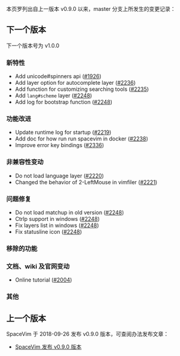本页罗列出自上一版本 v0.9.0 以来，master 分支上所发生的变更记录：

## 下一个版本

下一个版本号为 v1.0.0

### 新特性

- Add unicode#spinners api ([#1926](https://github.com/SpaceVim/SpaceVim/pull/1926))
- Add layer option for autocomplete layer ([#2236](https://github.com/SpaceVim/SpaceVim/pull/2236))
- Add function for customizing searching tools ([#2235](https://github.com/SpaceVim/SpaceVim/pull/2235))
- Add `lang#scheme` layer ([#2248](https://github.com/SpaceVim/SpaceVim/pull/2248))
- Add log for bootstrap function ([#2248](https://github.com/SpaceVim/SpaceVim/pull/2323))

### 功能改进

- Update runtime log for startup ([#2219](https://github.com/SpaceVim/SpaceVim/pull/2219))
- Add doc for how run run spacevim in docker ([#2238](https://github.com/SpaceVim/SpaceVim/pull/2238))
- Improve error key bindings ([#2336](https://github.com/SpaceVim/SpaceVim/pull/2336))

### 非兼容性变动

- Do not load language layer ([#2220](https://github.com/SpaceVim/SpaceVim/pull/2220))
- Changed the behavior of 2-LeftMouse in vimfiler ([#2221](https://github.com/SpaceVim/SpaceVim/pull/2221)) 

### 问题修复

- Do not load matchup in old version ([#2248](https://github.com/SpaceVim/SpaceVim/pull/2324))
- Ctrlp support in windows ([#2248](https://github.com/SpaceVim/SpaceVim/pull/2325))
- Fix layers list in windows ([#2248](https://github.com/SpaceVim/SpaceVim/pull/2327))
- Fix statusline icon ([#2248](https://github.com/SpaceVim/SpaceVim/pull/2328))

### 移除的功能

### 文档、wiki 及官网变动

- Online tutorial ([#2004](https://github.com/SpaceVim/SpaceVim/pull/2004))

### 其他

## 上一个版本

SpaceVim 于 2018-09-26 发布 v0.9.0 版本，可查阅办法发布文章：

- [SpaceVim 发布 v0.9.0 版本](https://spacevim.org/SpaceVim-release-v0.9.0/)

